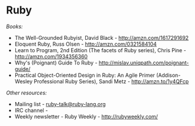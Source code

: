 Ruby
====

*Books:*

- The Well-Grounded Rubyist, David Black - http://amzn.com/1617291692
- Eloquent Ruby, Russ Olsen - http://amzn.com/0321584104
- Learn to Program, 2nd Edition (The facets of Ruby series), Chris Pine - http://amzn.com/1934356360
- Why's (Poignant) Guide To Ruby - http://mislav.uniqpath.com/poignant-guide/
- Practical Object-Oriented Design in Ruby: An Agile Primer (Addison-Wesley Professional Ruby Series), Sandi Metz - http://amzn.to/1y4QFcp

*Other resources:*

- Mailing list - ruby-talk@ruby-lang.org
- IRC channel -
- Weekly newsletter - Ruby Weekly - http://rubyweekly.com/
